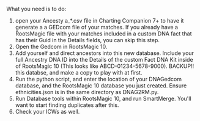 What you need is to do: 
1)  open your Ancesty a_*.csv file in Charting Companion 7+ to have it generate a a GEDcom file of your matches.  If you already have a RootsMagic file with your matches included in a custom DNA fact that has their Guid in the Details fields, you can skip this step. 
2) Open the Gedcom in RootsMagic 10. 
3) Add yourself and direct ancestors into this new database.  Include your full Ancestry DNA ID into the Details of the custom Fact DNA Kit inside of RootsMagic 10 (This looks like ABCD-01234-5678-9000).  BACKUP!! this databse, and make a copy to play with at first. 
4) Run the python script, and enter the location of your DNAGedcom database, and the RootsMagic 10 database you just created. Ensure ethnicities.json is in the same directory as DNAG2RM.py.
5) Run Database tools within RootsMagic 10, and run SmartMerge. You'll want to start finding duplicates after this.
6) Check your ICWs as well.
